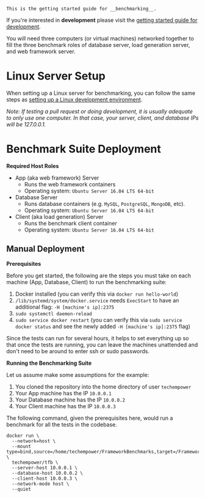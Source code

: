 	This is the getting started guide for __benchmarking__. 
If you're interested in __development__ please visit the 
[getting started guide for development](../Development/Getting-Started).

You will need three computers (or virtual machines) networked together to fill the three benchmark roles of database server, load generation server, and web framework server.

# Linux Server Setup

When setting up a Linux server for benchmarking, you can follow the same steps as [setting up a Linux development environment](../Development/Installation-Guide/).

_Note: If testing a pull request or doing development, it is usually adequate to only use one computer. In that case, your server, client, and database IPs will be 127.0.0.1._

# Benchmark Suite Deployment

__Required Host Roles__

* App (aka web framework) Server
    * Runs the web framework containers
    * Operating system: `Ubuntu Server 16.04 LTS 64-bit`
* Database Server
    * Runs database containers (e.g. `MySQL`, `PostgreSQL`, `MongoDB`, etc).
    * Operating system: `Ubuntu Server 16.04 LTS 64-bit`
* Client (aka load generation) Server
    * Runs the benchmark client container
    * Operating system: `Ubuntu Server 16.04 LTS 64-bit`

## Manual Deployment

__Prerequisites__

Before you get started, the following are the steps you must take on each machine (App, Database, Client) to run the benchmarking suite:

1. Docker installed (you can verify this via `docker run hello-world`)
2. `/lib/systemd/system/docker.service` needs `ExecStart` to have an additional flag: `-H [machine's ip]:2375`
3. `sudo systemctl daemon-reload`
4. `sudo service docker restart` (you can verify this via `sudo service docker status` and see the newly added `-H [machine's ip]:2375` flag)

Since the tests can run for several hours, it helps to set everything up so that once the tests are running, you can leave the machines unattended and don't need to be around to enter ssh or sudo passwords.

__Running the Benchmarking Suite__

Let us assume make some assumptions for the example:

1. You cloned the repository into the home directory of user `techempower`
2. Your App machine has the IP `10.0.0.1`
3. Your Database machine has the IP `10.0.0.2`
4. Your Client machine has the IP `10.0.0.3`

The following command, given the prerequisites here, would run a benchmark for all the tests in the codebase.

```
docker run \
  --network=host \
  --mount type=bind,source=/home/techempower/FrameworkBenchmarks,target=/FrameworkBenchmarks \
  techempower/tfb \
  --server-host 10.0.0.1 \
  --database-host 10.0.0.2 \
  --client-host 10.0.0.3 \
  --network-mode host \
  --quiet
```
